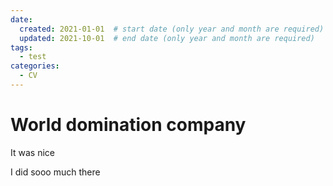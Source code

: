 ```yaml
---
date:
  created: 2021-01-01  # start date (only year and month are required)
  updated: 2021-10-01  # end date (only year and month are required)
tags:
  - test
categories:
  - CV
---
```


# World domination company

It was nice

<!-- more -->

I did sooo much there
